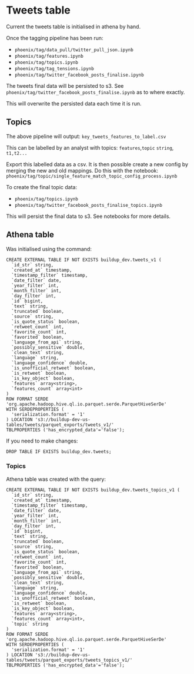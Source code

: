 # Tweets table
Current the tweets table is initialised in athena by hand.

Once the tagging pipeline has been run:
- `phoenix/tag/data_pull/twitter_pull_json.ipynb`
- `phoenix/tag/features.ipynb`
- `phoenix/tag/topics.ipynb`
- `phoenix/tag/tag_tensions.ipynb`
- `phoenix/tag/twitter_facebook_posts_finalise.ipynb`


The tweets final data will be persisted to s3. See `phoenix/tag/twitter_facebook_posts_finalise.ipynb`
as to where exactly.

This will overwrite the persisted data each time it is run.

## Topics
The above pipeline will output:
`key_tweets_features_to_label.csv`

This can be labelled by an analyst with topics:
`features`,`topic`
`string`, `t1,t2...`

Export this labelled data as a csv. It is then possible create a new config by merging the new and old mappings. Do this with the notebook:
`phoenix/tag/topic/single_feature_match_topic_config_process.ipynb`


To create the final topic data:
- `phoenix/tag/topics.ipynb`
- `phoenix/tag/twitter_facebook_posts_finalise_topics.ipynb`

This will persist the final data to s3. See notebooks for more details.

## Athena table
Was initialised using the command:
```
CREATE EXTERNAL TABLE IF NOT EXISTS buildup_dev.tweets_v1 (
  `id_str` string,
  `created_at` timestamp,
  `timestamp_filter` timestamp,
  `date_filter` date,
  `year_filter` int,
  `month_filter` int,
  `day_filter` int,
  `id` bigint,
  `text` string,
  `truncated` boolean,
  `source` string,
  `is_quote_status` boolean,
  `retweet_count` int,
  `favorite_count` int,
  `favorited` boolean,
  `language_from_api` string,
  `possibly_sensitive` double,
  `clean_text` string,
  `language` string,
  `language_confidence` double,
  `is_unofficial_retweet` boolean,
  `is_retweet` boolean,
  `is_key_object` boolean,
  `features` array<string>,
  `features_count` array<int>
)
ROW FORMAT SERDE 'org.apache.hadoop.hive.ql.io.parquet.serde.ParquetHiveSerDe'
WITH SERDEPROPERTIES (
  'serialization.format' = '1'
) LOCATION 's3://buildup-dev-us-tables/tweets/parquet_exports/tweets_v1/'
TBLPROPERTIES ('has_encrypted_data'='false');
```
If you need to make changes:
```
DROP TABLE IF EXISTS buildup_dev.tweets;
```

### Topics
Athena table was created with the query:
```
CREATE EXTERNAL TABLE IF NOT EXISTS buildup_dev.tweets_topics_v1 (
  `id_str` string,
  `created_at` timestamp,
  `timestamp_filter` timestamp,
  `date_filter` date,
  `year_filter` int,
  `month_filter` int,
  `day_filter` int,
  `id` bigint,
  `text` string,
  `truncated` boolean,
  `source` string,
  `is_quote_status` boolean,
  `retweet_count` int,
  `favorite_count` int,
  `favorited` boolean,
  `language_from_api` string,
  `possibly_sensitive` double,
  `clean_text` string,
  `language` string,
  `language_confidence` double,
  `is_unofficial_retweet` boolean,
  `is_retweet` boolean,
  `is_key_object` boolean,
  `features` array<string>,
  `features_count` array<int>,
  `topic` string
)
ROW FORMAT SERDE 'org.apache.hadoop.hive.ql.io.parquet.serde.ParquetHiveSerDe'
WITH SERDEPROPERTIES (
  'serialization.format' = '1'
) LOCATION 's3://buildup-dev-us-tables/tweets/parquet_exports/tweets_topics_v1/'
TBLPROPERTIES ('has_encrypted_data'='false');
```
